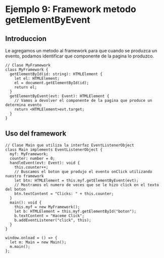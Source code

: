 # Ejemplo 9: Framework metodo getElementByEvent

## Introduccion

Le agregamos un metodo al framework para que cuando se produzca un evento, podamos identificar que componente de la pagina lo produzco.

```
// Clase MyFramework
class MyFramework {
  getElementById(id: string): HTMLElement {
    let el: HTMLElement;
    el = document.getElementById(id);
    return el;
  }
  getElementByEvent(evt: Event): HTMLElement {
    // Vamos a devolver el componente de la pagina que produce un determina evento
    return <HTMLElement>evt.target;
  }
}
```

## Uso del framework

```
// Clase Main que utiliza la interfaz EventListenerObject
class Main implements EventListenerObject {
  myf: MyFramework;
  counter: number = 0;
  handleEvent(evt: Event): void {
    this.counter++;
    // Buscamos el boton que produjo el evento onClick utilizando nuestro framework
    let btn: HTMLElement = this.myf.getElementByEvent(evt);
    // Mostramos el numero de veces que se le hizo click en el texto del boton
    btn.textContent = "Clicks: " + this.counter;
  }
  main(): void {
    this.myf = new MyFramework();
    let b: HTMLElement = this.myf.getElementById("boton");
    b.textContent = "Haceme Click";
    b.addEventListener("click", this);
  }
}

window.onload = () => {
  let m: Main = new Main();
  m.main();
};
```
